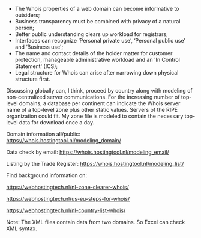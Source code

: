 - The Whois properties of a web domain can become informative to outsiders;
- Business transparency must be combined with privacy of a natural person;
- Better public understanding clears up workload for registrars;
- Interfaces can recognize ‘Personal private use’, ‘Personal public use’ and ‘Business use';
- The name and contact details of the holder matter for customer protection, manageable administrative workload and an 'In Control Statement' (ICS);
- Legal structure for Whois can arise after narrowing down physical structure first.

Discussing globally can, I think, proceed by country along with modeling of non-centralized server communications. For the increasing number of top-level domains, a database per continent can indicate the Whois server name of a top-level zone plus other static values. Servers of the RIPE organization could fit. My zone file is modeled to contain the necessary top-level data for download once a day.

Domain information all/public: https://whois.hostingtool.nl/modeling_domain/

Data check by email: https://whois.hostingtool.nl/modeling_email/

Listing by the Trade Register: https://whois.hostingtool.nl/modeling_list/

Find background information on:

https://webhostingtech.nl/nl-zone-clearer-whois/

https://webhostingtech.nl/us-eu-steps-for-whois/

https://webhostingtech.nl/nl-country-list-whois/

Note: The XML files contain data from two domains. So Excel can check XML syntax.
